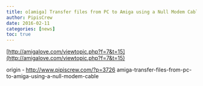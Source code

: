 ```yaml
---
title: o[amiga] Transfer files from PC to Amiga using a Null Modem Cable
author: PipisCrew
date: 2016-02-11
categories: [news]
toc: true
---
```


[http://amigalove.com/viewtopic.php?f=7&t=15](http://amigalove.com/viewtopic.php?f=7&t=15)

origin - http://www.pipiscrew.com/?p=3726 amiga-transfer-files-from-pc-to-amiga-using-a-null-modem-cable